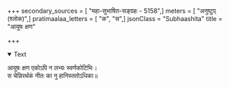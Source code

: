 +++
secondary_sources = [ "महा-सुभाषित-सङ्ग्रहः - 5158",]
meters = [ "अनुष्टुप् (श्लोक)",]
pratimaalaa_letters = [ "क", "स",]
jsonClass = "Subhaashita"
title = "आयुषः क्षण"

+++

<details open><summary>Text</summary>

आयुषः क्षण एकोऽपि न लभ्यः स्वर्णकोटिभिः।  
स चेन्निरर्थकं नीतः का नु हानिस्ततोऽधिका॥
</details>
